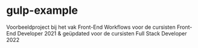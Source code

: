 # gulp-example

Voorbeeldproject bij het vak Front-End Workflows voor de cursisten Front-End Developer 2021 &
geüpdated voor de cursisten Full Stack Developer 2022